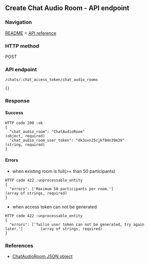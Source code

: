 ## Create Chat Audio Room - API endpoint

### Navigation
[README](../../../../README.md)
<
[API reference](../../../api_reference.md)

### HTTP method
POST

### API endpoint
`/chats/:chat_access_token/chat_audio_rooms`

```
{}
```

### Response
#### Success
```
HTTP code 200 :ok
{
  "chat_audio_room": "ChatAudioRoom"                                            (object, required)
  "chat_audio_room_user_token": "dk3oxn35cjkf84n39m39"                          (string, required)
}
```

#### Errors
- when existing room is full(>= than 50 participants)
```
HTTP code 422 :unprocessable_entity
{
  "errors": ['Maximum 50 participants per room.']                               (array of strings, required)
}
```

- when access token can not be generated
```
HTTP code 422 :unprocessable_entity
{
  "errors": ['Twilio user token can not be generated, try again later.']        (array of strings, required)
}
```

### References
- [ChatAudioRoom JSON object](../../../json_objects/chat_audio_room.md)
